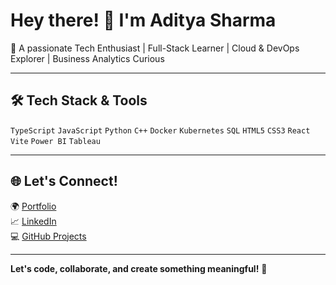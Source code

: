 # Hey there! 👋 I'm Aditya Sharma

🚀 A passionate Tech Enthusiast | Full-Stack Learner | Cloud & DevOps Explorer | Business Analytics Curious  

---
## 🛠️ **Tech Stack & Tools**  

`TypeScript` `JavaScript` `Python` `C++` `Docker` `Kubernetes` `SQL` `HTML5` `CSS3` `React` `Vite` `Power BI` `Tableau`

---

## 🌐 **Let's Connect!**  

🌍 [Portfolio](https://aditya-portfolio-six-blue.vercel.app/)  
📈 [LinkedIn](https://www.linkedin.com/in/aditya-sharma-6a3b44281/)  
💻 [GitHub Projects](https://github.com/adityash990?tab=repositories)  

---

**Let's code, collaborate, and create something meaningful!** 🚀
